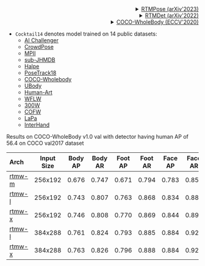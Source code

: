 <!-- [ALGORITHM] -->

<details>
<summary align="right"><a href="https://link.springer.com/chapter/10.1007/978-3-030-58580-8_27">RTMPose (arXiv'2023)</a></summary>

```bibtex
@misc{https://doi.org/10.48550/arxiv.2303.07399,
  doi = {10.48550/ARXIV.2303.07399},
  url = {https://arxiv.org/abs/2303.07399},
  author = {Jiang, Tao and Lu, Peng and Zhang, Li and Ma, Ningsheng and Han, Rui and Lyu, Chengqi and Li, Yining and Chen, Kai},
  keywords = {Computer Vision and Pattern Recognition (cs.CV), FOS: Computer and information sciences, FOS: Computer and information sciences},
  title = {RTMPose: Real-Time Multi-Person Pose Estimation based on MMPose},
  publisher = {arXiv},
  year = {2023},
  copyright = {Creative Commons Attribution 4.0 International}
}

```

</details>

<!-- [BACKBONE] -->

<details>
<summary align="right"><a href="https://arxiv.org/abs/2212.07784">RTMDet (arXiv'2022)</a></summary>

```bibtex
@misc{lyu2022rtmdet,
      title={RTMDet: An Empirical Study of Designing Real-Time Object Detectors},
      author={Chengqi Lyu and Wenwei Zhang and Haian Huang and Yue Zhou and Yudong Wang and Yanyi Liu and Shilong Zhang and Kai Chen},
      year={2022},
      eprint={2212.07784},
      archivePrefix={arXiv},
      primaryClass={cs.CV}
}
```

</details>

<!-- [DATASET] -->

<details>
<summary align="right"><a href="https://link.springer.com/chapter/10.1007/978-3-030-58545-7_12">COCO-WholeBody (ECCV'2020)</a></summary>

```bibtex
@inproceedings{jin2020whole,
  title={Whole-Body Human Pose Estimation in the Wild},
  author={Jin, Sheng and Xu, Lumin and Xu, Jin and Wang, Can and Liu, Wentao and Qian, Chen and Ouyang, Wanli and Luo, Ping},
  booktitle={Proceedings of the European Conference on Computer Vision (ECCV)},
  year={2020}
}
```

</details>

- `Cocktail14` denotes model trained on 14 public datasets:
  - [AI Challenger](https://mmpose.readthedocs.io/en/latest/dataset_zoo/2d_body_keypoint.html#aic)
  - [CrowdPose](https://mmpose.readthedocs.io/en/latest/dataset_zoo/2d_body_keypoint.html#crowdpose)
  - [MPII](https://mmpose.readthedocs.io/en/latest/dataset_zoo/2d_body_keypoint.html#mpii)
  - [sub-JHMDB](https://mmpose.readthedocs.io/en/latest/dataset_zoo/2d_body_keypoint.html#sub-jhmdb-dataset)
  - [Halpe](https://mmpose.readthedocs.io/en/latest/dataset_zoo/2d_wholebody_keypoint.html#halpe)
  - [PoseTrack18](https://mmpose.readthedocs.io/en/latest/dataset_zoo/2d_body_keypoint.html#posetrack18)
  - [COCO-Wholebody](https://github.com/jin-s13/COCO-WholeBody/)
  - [UBody](https://github.com/IDEA-Research/OSX)
  - [Human-Art](https://mmpose.readthedocs.io/en/latest/dataset_zoo/2d_body_keypoint.html#human-art-dataset)
  - [WFLW](https://wywu.github.io/projects/LAB/WFLW.html)
  - [300W](https://ibug.doc.ic.ac.uk/resources/300-W/)
  - [COFW](http://www.vision.caltech.edu/xpburgos/ICCV13/)
  - [LaPa](https://github.com/JDAI-CV/lapa-dataset)
  - [InterHand](https://mks0601.github.io/InterHand2.6M/)

Results on COCO-WholeBody v1.0 val with detector having human AP of 56.4 on COCO val2017 dataset

| Arch                                                      | Input Size | Body AP | Body AR | Foot AP | Foot AR | Face AP | Face AR | Hand AP | Hand AR | Whole AP | Whole AR |                            ckpt                            | log |
| :-------------------------------------------------------- | :--------: | :-----: | :-----: | :-----: | :-----: | :-----: | :-----: | :-----: | :-----: | :------: | :------: | :--------------------------------------------------------: | :-: |
| [rtmw-m](/configs/wholebody_2d_keypoint/rtmpose/cocktail14/rtmw-m_8xb1024-270e_cocktail14-256x192.py) |  256x192   |  0.676  |  0.747  |  0.671  |  0.794  |  0.783  |  0.854  |  0.491  |  0.604  |  0.582   |  0.673   | [ckpt](https://download.openmmlab.com/mmpose/v1/projects/rtmw/rtmw-dw-l-m_simcc-cocktail14_270e-256x192-20231122.pth) |  -  |
| [rtmw-l](/configs/wholebody_2d_keypoint/rtmpose/cocktail14/rtmw-l_8xb1024-270e_cocktail14-256x192.py) |  256x192   |  0.743  |  0.807  |  0.763  |  0.868  |  0.834  |  0.889  |  0.598  |  0.701  |  0.660   |  0.746   | [ckpt](https://download.openmmlab.com/mmpose/v1/projects/rtmw/rtmw-dw-x-l_simcc-cocktail14_270e-256x192-20231122.pth) |  -  |
| [rtmw-x](/configs/wholebody_2d_keypoint/rtmpose/cocktail14/rtmw-x_8xb704-270e_cocktail14-256x192.py) |  256x192   |  0.746  |  0.808  |  0.770  |  0.869  |  0.844  |  0.896  |  0.610  |  0.710  |  0.672   |  0.752   | [ckpt](https://download.openmmlab.com/mmpose/v1/projects/rtmw/rtmw-x_simcc-cocktail14_pt-ucoco_270e-256x192-13a2546d_20231208.pth) |  -  |
| [rtmw-l](/configs/wholebody_2d_keypoint/rtmpose/cocktail14/rtmw-l_8xb320-270e_cocktail14-384x288.py) |  384x288   |  0.761  |  0.824  |  0.793  |  0.885  |  0.884  |  0.921  |  0.663  |  0.752  |  0.701   |  0.780   | [ckpt](https://download.openmmlab.com/mmpose/v1/projects/rtmw/rtmw-dw-x-l_simcc-cocktail14_270e-384x288-20231122.pth) |  -  |
| [rtmw-x](/configs/wholebody_2d_keypoint/rtmpose/cocktail14/rtmw-x_8xb320-270e_cocktail14-384x288.py) |  384x288   |  0.763  |  0.826  |  0.796  |  0.888  |  0.884  |  0.923  |  0.664  |  0.755  |  0.702   |  0.781   | [ckpt](https://download.openmmlab.com/mmpose/v1/projects/rtmw/rtmw-x_simcc-cocktail14_pt-ucoco_270e-384x288-f840f204_20231122.pth) |  -  |
